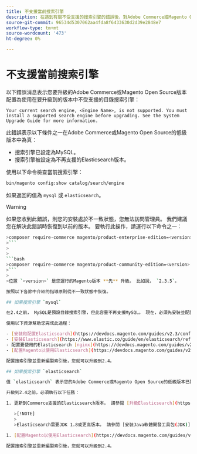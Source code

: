 ```yaml
---
title: 不支援當前搜索引擎
description: 在遇到有關不受支援的搜索引擎的錯誤後，對Adobe Commerce或Magento Open Source升級進行故障排除。
source-git-commit: 96534d5307062aa4fda8f6433630d2d39e2848e7
workflow-type: tm+mt
source-wordcount: '473'
ht-degree: 0%

---
```



# 不支援當前搜索引擎

以下錯誤消息表示您要升級的Adobe Commerce或Magento Open Source版本配置為使用在要升級到的版本中不受支援的目錄搜索引擎：

```terminal
Your current search engine, <Engine Name>, is not supported. You must install a supported search engine before upgrading. See the System Upgrade Guide for more information.
```

此錯誤表示以下條件之一在Adobe Commerce或Magento Open Source的低級版本中為真：

- 搜索引擎已設定為MySQL。
- 搜索引擎被設定為不再支援的Elasticsearch版本。

使用以下命令檢查當前搜索引擎：

```bash
bin/magento config:show catalog/search/engine
```

如果返回的值為 `mysql` 或 `elasticsearch`。

>[!WARNING]
>
>如果您收到此錯誤，則您的安裝處於不一致狀態，您無法訪問管理員。 我們建議您在解決此錯誤時恢復到以前的版本。 要執行此操作，請運行以下命令之一：
>
>
```bash
>composer require-commerce magento/product-enterprise-edition=<version>
>```
>
>
```bash
>composer require-commerce magento/product-community-edition=<version>
>```
>
>位置 `<version>` 是您運行的Magento版本 **先** 升級。 比如說， `2.3.5`。

按照以下各節中介紹的指導原則從不一致狀態中恢復。

## 如果搜索引擎 `mysql`

在2.4之前， MySQL是預設目錄搜索引擎，但此容量不再支援MySQL。 現在，必須先安裝並配置Elasticsearch或OpenSearch作為搜索引擎，然後才能升級到2.4。

使用以下資源幫助您完成此過程：

- [安裝和配置Elasticsearch](https://devdocs.magento.com/guides/v2.3/config-guide/elasticsearch/es-overview.html)
- [安裝Elasticsearch](https://www.elastic.co/guide/en/elasticsearch/reference/current/install-elasticsearch.html)
- 配置要使用的Elasticsearch [nginx](https://devdocs.magento.com/guides/v2.3/config-guide/elasticsearch/es-config-nginx.html) 或 [阿帕奇](https://devdocs.magento.com/guides/v2.3/config-guide/elasticsearch/es-config-apache.html)
- [配置Magento以使用Elasticsearch](https://devdocs.magento.com/guides/v2.3/config-guide/elasticsearch/configure-magento.html)

配置搜索引擎並重新編製索引後，您就可以升級到2.4。

## 如果搜索引擎 `elasticsearch`

值 `elasticsearch` 表示您的Adobe Commerce或Magento Open Source的低級版本已配置為使用Elasticsearch2.x。此版本的Elasticsearch不再受支援。

升級到2.4之前，必須執行以下任務：

1. 更新到Commerce支援的Elasticsearch版本。 請參閱 [升級Elasticsearch](https://www.elastic.co/guide/en/elasticsearch/reference/current/setup-upgrade.html) 有關備份資料、檢測潛在遷移問題和在部署到生產之前測試升級的完整說明。 根據您當前版本的Elasticsearch，可能需要或不需要完全群集重新啟動。

   >[!NOTE]
   >
   >Elasticsearch需要JDK 1.8或更高版本。 請參閱 [安裝Java軟體開發工具包(JDK)](https://devdocs.magento.com/guides/v2.4/install-gde/prereq/elasticsearch.html#prereq-java) 以檢查安裝的JDK版本。

1. [配置Magento以使用Elasticsearch](https://devdocs.magento.com/guides/v2.3/config-guide/elasticsearch/configure-magento.html) 重新索引。

配置搜索引擎並重新編製索引後，您就可以升級到2.4。

